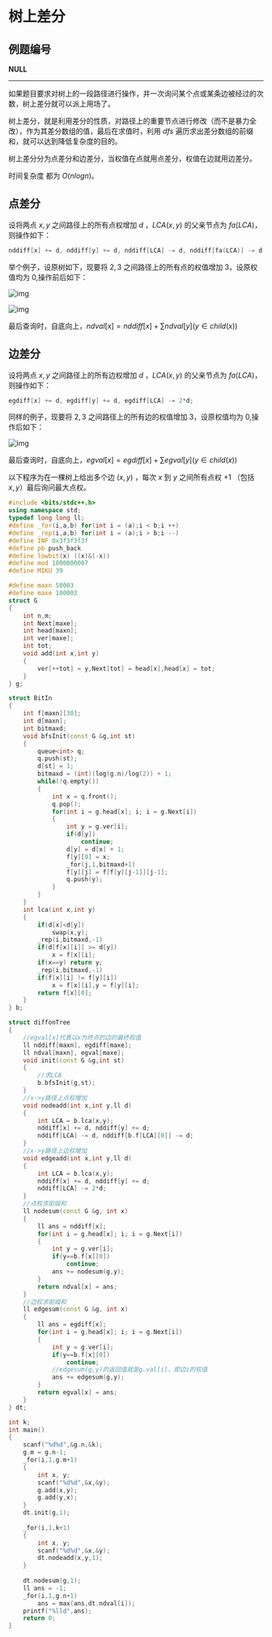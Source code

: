# 树上差分

## 例题编号

**NULL**

------

如果题目要求对树上的一段路径进行操作，并一次询问某个点或某条边被经过的次数，树上差分就可以派上用场了。

树上差分，就是利用差分的性质，对路径上的重要节点进行修改（而不是暴力全改），作为其差分数组的值，最后在求值时，利用 $dfs$ 遍历求出差分数组的前缀和，就可以达到降低复杂度的目的。

树上差分分为点差分和边差分，当权值在点就用点差分，权值在边就用边差分。

时间复杂度 都为 $O(nlogn)$。

## 点差分

设将两点 $x,y$ 之间路径上的所有点权增加 $d$ ，$LCA(x,y)$ 的父亲节点为 $fa(LCA)$，则操作如下：

```c++
nddiff[x] += d, nddiff[y] += d, nddiff[LCA] -= d, nddiff[fa(LCA)] -= d;
```



举个例子，设原树如下，现要将 $2,3$ 之间路径上的所有点的权值增加 $3$，设原权值均为 $0$,操作前后如下：

![img](https://cdn.luogu.org/upload/pic/64013.png)



![img](https://cdn.luogu.org/upload/pic/64016.png)

最后查询时，自底向上，$ndval[x] = nddiff[x] + \sum ndval[y](y∈child(x))$ 

## 边差分

设将两点 $x,y$ 之间路径上的所有边权增加 $d$ ，$LCA(x,y)$ 的父亲节点为 $fa(LCA)$，则操作如下：

```c++
egdiff[x] += d, egdiff[y] += d, egdiff[LCA] -= 2*d;
```



同样的例子，现要将 $2,3$ 之间路径上的所有边的权值增加 $3$，设原权值均为 $0$,操作后如下：

![img](https://cdn.luogu.org/upload/pic/64018.png)

最后查询时，自底向上，$egval[x] = egdiff[x] + \sum egval[y](y∈child(x))$ 

以下程序为在一棵树上给出多个边 $(x,y)$ ，每次 $x$ 到  $y$ 之间所有点权 $+1$ （包括 $x,y$）最后询问最大点权。

```c++
#include <bits/stdc++.h>
using namespace std;
typedef long long ll;
#define _for(i,a,b) for(int i = (a);i < b;i ++)
#define _rep(i,a,b) for(int i = (a);i > b;i --)
#define INF 0x3f3f3f3f
#define pb push_back
#define lowbit(x) ((x)&(-x))
#define mod 1000000007
#define MIKU 39

#define maxn 50003
#define maxe 100003
struct G
{
	int n,m;
	int Next[maxe];
	int head[maxn];
	int ver[maxe];
	int tot;
	void add(int x,int y)
	{
		ver[++tot] = y,Next[tot] = head[x],head[x] = tot;
	}
} g;

struct BitIn
{
	int f[maxn][30];
	int d[maxn];
	int bitmaxd;
	void bfsInit(const G &g,int st)
	{
		queue<int> q;
		q.push(st);
		d[st] = 1;
		bitmaxd = (int)(log(g.n)/log(2)) + 1;
		while(!q.empty())
		{
			int x = q.front();
			q.pop();
			for(int i = g.head[x]; i; i = g.Next[i])
			{
				int y = g.ver[i];
				if(d[y])
					continue;
				d[y] = d[x] + 1;
				f[y][0] = x;
				_for(j,1,bitmaxd+1)
				f[y][j] = f[f[y][j-1]][j-1];
				q.push(y);
			}
		}
	}
	int lca(int x,int y)
	{
		if(d[x]<d[y])
			swap(x,y);
		_rep(i,bitmaxd,-1)
		if(d[f[x][i]] >= d[y])
			x = f[x][i];
		if(x==y) return y;
		_rep(i,bitmaxd,-1)
		if(f[x][i] != f[y][i])
			x = f[x][i],y = f[y][i];
		return f[x][0];
	}
} b;

struct diffonTree
{
	//egval[x]代表以x为终点的边的最终权值 
	ll nddiff[maxn], egdiff[maxe];
	ll ndval[maxn], egval[maxe];
	void init(const G &g,int st)
	{
		//求LCA 
		b.bfsInit(g,st);
	}
	//x->y路径上点权增加 
	void nodeadd(int x,int y,ll d)
	{
		int LCA = b.lca(x,y);
		nddiff[x] += d, nddiff[y] += d;
		nddiff[LCA] -= d, nddiff[b.f[LCA][0]] -= d;
	}
	//x->y路径上边权增加 
	void edgeadd(int x,int y,ll d)
	{
		int LCA = b.lca(x,y);
		nddiff[x] += d, nddiff[y] += d;
		nddiff[LCA] -= 2*d;
	}
	//点权求前缀和 
	ll nodesum(const G &g, int x)
	{
		ll ans = nddiff[x];
		for(int i = g.head[x]; i; i = g.Next[i])
		{
			int y = g.ver[i];
			if(y==b.f[x][0])
				continue;
			ans += nodesum(g,y);
		}
		return ndval[x] = ans;
	}
	//边权求前缀和 
	ll edgesum(const G &g, int x)
	{
		ll ans = egdiff[x];
		for(int i = g.head[x]; i; i = g.Next[i])
		{
			int y = g.ver[i];
			if(y==b.f[x][0])
				continue;
			//edgesum(g,y)的返回值就是g.val[i]，即边i的权值 
			ans += edgesum(g,y);
		}
		return egval[x] = ans;
	}
} dt;

int k;
int main()
{
	scanf("%d%d",&g.n,&k);
	g.m = g.n-1;
	_for(i,1,g.m+1)
	{
		int x, y;
		scanf("%d%d",&x,&y);
		g.add(x,y);
		g.add(y,x);
	}
	dt.init(g,1);
	
	_for(i,1,k+1)
	{
		int x, y;
		scanf("%d%d",&x,&y);
		dt.nodeadd(x,y,1);
	}
	
	dt.nodesum(g,1);
	ll ans = -1;
	_for(i,1,g.n+1)
		ans = max(ans,dt.ndval[i]);
	printf("%lld",ans);
	return 0;
}
```


